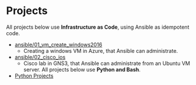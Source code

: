 # Projects
All projects below use **Infrastructure as Code**, using Ansible as idempotent code.
- [ansible/01_vm_create_windows2016](https://github.com/techienaut/ansible/tree/master/01_vm_create_windows2016)
  - Creating a windows VM in Azure, that Ansible can administrate.
- [ansible/02_cisco_ios](https://github.com/techienaut/ansible/tree/master/02_cisco_ios)
  - Cisco lab in GNS3, that Ansible can administrate from an Ubuntu VM server.
All projects below use **Python and Bash**.
- [Python Projects](https://github.com/techienaut/Python)
